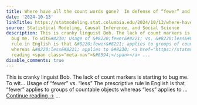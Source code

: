 ```yaml
---
title: Where have all the count words gone?  In defense of “fewer” and “among”
date: '2024-10-13'
linkTitle: https://statmodeling.stat.columbia.edu/2024/10/13/where-have-all-the-count-words-gone-in-defense-of-fewer-and-among/
source: Statistical Modeling, Causal Inference, and Social Science
description: This is cranky linguist Bob. The lack of count markers is starting to
  bug me. To wit&#8230; Usage of &#8220;fewer&#8221; vs. &#8220;less&#8221; The prescriptive
  rule in English is that &#8220;fewer&#8221; applies to groups of countable objects
  whereas &#8220;less&#8221; applies to &#8230; <a href="https://statmodeling.stat.columbia.edu/2024/10/13/where-have-all-the-count-words-gone-in-defense-of-fewer-and-among/">Continue
  reading <span class="meta-nav">&#8594;</span></a> ...
disable_comments: true
---
```

This is cranky linguist Bob. The lack of count markers is starting to bug me. To wit&#8230; Usage of &#8220;fewer&#8221; vs. &#8220;less&#8221; The prescriptive rule in English is that &#8220;fewer&#8221; applies to groups of countable objects whereas &#8220;less&#8221; applies to &#8230; <a href="https://statmodeling.stat.columbia.edu/2024/10/13/where-have-all-the-count-words-gone-in-defense-of-fewer-and-among/">Continue reading <span class="meta-nav">&#8594;</span></a> ...